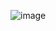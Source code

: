 ![image](https://github.com/Jason89967/EC2024/assets/162284478/5e90289d-e4a0-4b20-93a7-32a57ac627ac)
